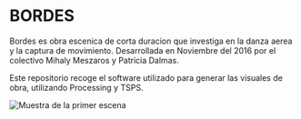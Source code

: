 # BORDES
Bordes es obra escenica de corta duracion que investiga en la danza aerea y la captura de movimiento. Desarrollada en Noviembre del 2016 por el colectivo Mihaly Meszaros y Patricia Dalmas.

Este repositorio recoge el software utilizado para generar las visuales de obra, utilizando Processing y TSPS.

![Muestra de la primer escena](bordesgif.gif)



